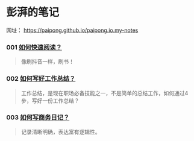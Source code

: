 # 彭湃的笔记

网址： https://paipong.github.io/paipong.io.my-notes

### 001 [如何快速阅读？](/fast-reading/)

>像刷抖音一样，刷书！

### 002 [如何写好工作总结？](/work-summary/)

>工作总结，是现在职场必备技能之一，不是简单的总结工作，如何通过4步，写好一份工作总结？

### 003 [如何写商务日记？](/business-diary/)

>记录清晰明确，表达富有逻辑性。
